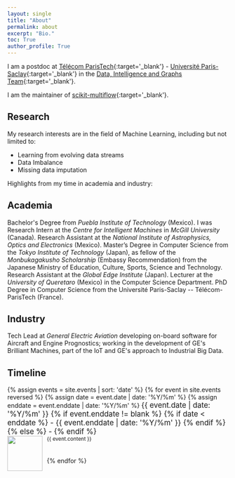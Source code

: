 ```yaml
---
layout: single
title: "About"
permalink: about
excerpt: "Bio."
toc: True
author_profile: True
---
```


I am a postdoc at [Télécom ParisTech](http://www.telecom-paristech.fr/eng){:target='_blank'} - [Université Paris-Saclay](https://www.universite-paris-saclay.fr/en){:target='_blank'} in the [Data, Intelligence and Graphs Team](https://dig.telecom-paristech.fr/blog/){:target='_blank'}.

I am the maintainer of [scikit-multiflow](https://scikit-multiflow.github.io/){:target='_blank'}.

## Research

My research interests are in the field of Machine Learning, including but not limited to:

- Learning from evolving data streams
- Data Imbalance
- Missing data imputation

Highlights from my time in academia and industry:

## Academia

Bachelor's Degree from _Puebla Institute of Technology_ (Mexico). I was Research Intern at the _Centre for Intelligent Machines_ in _McGill University_ (Canada). Research Assistant at the _National Institute of Astrophysics, Optics and Electronics_ (Mexico). Master’s Degree in Computer Science from the _Tokyo Institute of Technology_ (Japan), as fellow of the _Monbukagakusho Scholarship_ (Embassy Recommendation) from the Japanese Ministry of Education, Culture, Sports, Science and Technology. Research Assistant at the _Global Edge Institute_ (Japan). Lecturer at the _University of Queretaro_ (Mexico) in the Computer Science Department. PhD Degree in Computer Science from the Université Paris-Saclay -- Télécom-ParisTech (France).

## Industry

Tech Lead at _General Electric Aviation_ developing on-board software for Aircraft and Engine Prognostics; working in the development of GE's Brilliant Machines, part of the IoT and GE's approach to Industrial Big Data.

## Timeline

<style type="text/css">
  .timeline-logo   { float:left;
             vertical-align: middle;
             margin-right: 10px; }

  .timeline-text { vertical-align: middle;
            display: table-cell; }
</style>

<div>
    {% assign events = site.events | sort: 'date' %}
    {% for event in site.events reversed %}
    {% assign date = event.date | date: '%Y/%m' %}
    {% assign enddate = event.enddate | date: '%Y/%m' %}
    <big>{{ event.date | date: '%Y/%m' }}
    {% if event.enddate != blank %}
        {% if date < enddate %} - {{ event.enddate | date: '%Y/%m' }}
        {% endif %}
    {% else %} - 
    {% endif %}
    </big>
    <div>
        <img class="timeline-logo" src="{{site.baseurl}}{{ event.image }}" width="80" height="80">
        <span class="timleline-text"><small>{{ event.content }}</small></span>
    </div>
    <br><br>
    {% endfor %}
</div>